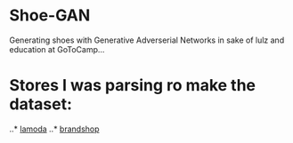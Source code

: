 # Shoe-GAN
Generating shoes with Generative Adverserial Networks in sake of lulz and education at GoToCamp...

# Stores I was parsing ro make the dataset:
..* [lamoda](http://www.lamoda.ru/)
..* [brandshop](https://brandshop.ru/)
